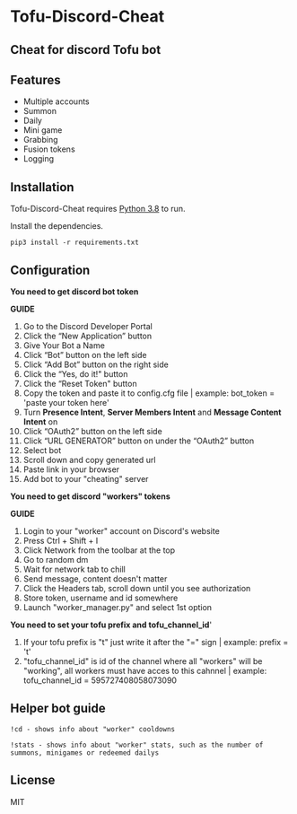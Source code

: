 # Tofu-Discord-Cheat
## Cheat for discord Tofu bot 

## Features

- Multiple accounts
- Summon
- Daily
- Mini game
- Grabbing
- Fusion tokens
- Logging





## Installation

Tofu-Discord-Cheat requires [Python 3.8](https://www.python.org/) to run.

Install the dependencies.

```
pip3 install -r requirements.txt
```


## Configuration

**You need to get discord bot token**

**GUIDE**
1. Go to the Discord Developer Portal
2. Click the “New Application” button
3. Give Your Bot a Name
4. Click “Bot” button on the left side
5. Click “Add Bot” button on the right side
6. Click the “Yes, do it!" button
7. Click the “Reset Token" button
8. Copy the token and paste it to config.cfg file | example: bot_token = 'paste your token here'
9. Turn **Presence Intent**, **Server Members Intent** and **Message Content Intent** on
10. Click “OAuth2” button on the left side
11. Click “URL GENERATOR” button on under the “OAuth2” button
12. Select bot
13. Scroll down and copy generated url
14. Paste link in your browser
15. Add bot to your "cheating" server

**You need to get discord "workers" tokens**

**GUIDE**
1. Login to your "worker" account on Discord's website
2. Press Ctrl + Shift + I 
3. Click Network from the toolbar at the top
4. Go to random dm
5. Wait for network tab to chill
6. Send message, content doesn't matter
7. Click the Headers tab, scroll down until you see authorization
8. Store token, username and id somewhere
9. Launch "worker_manager.py" and select 1st option

**You need to set your tofu prefix and tofu_channel_id**'
1. If your tofu prefix is "t" just write it after the "=" sign | example: prefix = 't'
2. "tofu_channel_id" is id of the channel where all "workers" will be "working", all workers must have acces to this cahnnel | example:  tofu_channel_id = 595727408058073090

## Helper bot guide

```!cd - shows info about "worker" cooldowns```

```!stats - shows info about "worker" stats, such as the number of summons, minigames or redeemed dailys```

## License

MIT


